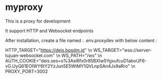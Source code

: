 # myproxy

This is a proxy for development

It support HTTP and Websocket endpoints

After installation, create a file named : .env.proxydev
with below content :

HTTP_TARGET="https://deis.bpsdm.id" \n
WS_TARGET="wss://server-tujuan-websocket.com" \n
WS_PATH="/ws" \n
AUTH_COOKIE="deis.ses=s%3Asl6fx0r85BXIw5YgxufcuD1aboUF6-vG.UyQ61EOIWY6tY2YzJun5E5WtMY1QVLnpSAn4Js9aRro" \n
PROXY_PORT=3002
